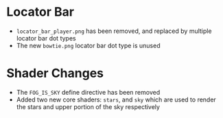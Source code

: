 # Locator Bar
- `locator_bar_player.png` has been removed, and replaced by multiple locator bar dot types
- The new `bowtie.png` locator bar dot type is unused

# Shader Changes
- The `FOG_IS_SKY` define directive has been removed
- Added two new core shaders: `stars`, and `sky` which are used to render the stars and upper portion of the sky respectively